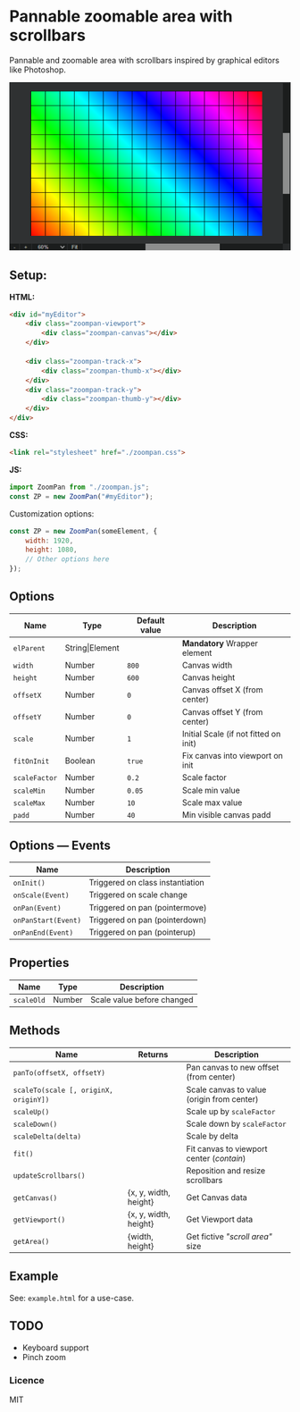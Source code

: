 # Pannable zoomable area with scrollbars

Pannable and zoomable area with scrollbars inspired by graphical editors like Photoshop.

![Zoom pan area like image edit software](./zoompan.png)

## Setup:

**HTML:**

```html
<div id="myEditor">
    <div class="zoompan-viewport">
        <div class="zoompan-canvas"></div>
    </div>

    <div class="zoompan-track-x">
        <div class="zoompan-thumb-x"></div>
    </div>
    <div class="zoompan-track-y">
        <div class="zoompan-thumb-y"></div>
    </div>
</div>
```

**CSS:**

```html
<link rel="stylesheet" href="./zoompan.css">
```

**JS:**

```js
import ZoomPan from "./zoompan.js";
const ZP = new ZoomPan("#myEditor");
```

Customization options:

```js
const ZP = new ZoomPan(someElement, {
    width: 1920,
    height: 1080,
    // Other options here
});
```

## Options

| Name          | Type            | Default value | Description                           |
| ------------- | --------------- | ------------- | ------------------------------------- |
| `elParent`    | String\|Element |               | **Mandatory** Wrapper element         |
| `width`       | Number          | `800`         | Canvas width                          |
| `height`      | Number          | `600`         | Canvas height                         |
| `offsetX`     | Number          | `0`           | Canvas offset X (from center)         |
| `offsetY`     | Number          | `0`           | Canvas offset Y (from center)         |
| `scale`       | Number          | `1`           | Initial Scale (if not fitted on init) |
| `fitOnInit`   | Boolean         | `true`        | Fix canvas into viewport on init      |
| `scaleFactor` | Number          | `0.2`         | Scale factor                          |
| `scaleMin`    | Number          | `0.05`        | Scale min value                       |
| `scaleMax`    | Number          | `10`          | Scale max value                       |
| `padd`        | Number          | `40`          | Min visible canvas padd               |

## Options &mdash; Events

| Name                | Description                      |
| ------------------- | -------------------------------- |
| `onInit()`          | Triggered on class instantiation |
| `onScale(Event)`    | Triggered on scale change        |
| `onPan(Event)`      | Triggered on pan (pointermove)   |
| `onPanStart(Event)` | Triggered on pan (pointerdown)   |
| `onPanEnd(Event)`   | Triggered on pan (pointerup)     |

## Properties

| Name       | Type   | Description                |
| ---------- | ------ | -------------------------- |
| `scaleOld` | Number | Scale value before changed |



## Methods

| Name                                  | Returns               | Description                                |
| ------------------------------------- | --------------------- | ------------------------------------------ |
| `panTo(offsetX, offsetY)`             |                       | Pan canvas to new offset (from center)     |
| `scaleTo(scale [, originX, originY])` |                       | Scale canvas to value (origin from center) |
| `scaleUp()`                           |                       | Scale up by `scaleFactor`                  |
| `scaleDown()`                         |                       | Scale down by `scaleFactor`                |
| `scaleDelta(delta)`                   |                       | Scale by delta                             |
| `fit()`                               |                       | Fit canvas to viewport center (*contain*)  |
| `updateScrollbars()`                  |                       | Reposition and resize scrollbars           |
| `getCanvas()`                         | {x, y, width, height} | Get Canvas data                            |
| `getViewport()`                       | {x, y, width, height} | Get Viewport data                          |
| `getArea()`                           | {width, height}       | Get fictive *"scroll area"* size           |

## Example

See: `example.html` for a use-case.

## TODO

- Keyboard support
- Pinch zoom

### Licence

MIT
